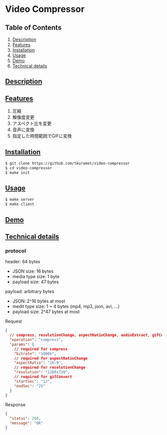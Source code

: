 # Video Compressor

## Table of Contents
1. [Description](#description)
2. [Features](#features)
3. [Installation](#installation)
4. [Usage](#usage)
5. [Demo](#demo)
6. [Technical details](#technical-details)

## [Description](#description)

## [Features](#features)
1. 圧縮
2. 解像度変更
3. アスペクト比を変更
4. 音声に変換
5. 指定した時間範囲でGIFに変換

## [Installation](#installation)
```bash
$ git clone https://github.com/tkuramot/video-compressor
$ cd video-compressor
$ make init
```

## [Usage](#usage)
```bash
$ make server
$ make client
```

## [Demo](#demo)

## [Technical details](#technical-details)
###  protocol
header: 64 bytes
- JSON size: 16 bytes
- media type size: 1 byte
- payload size: 47 bytes

payload: arbitrary bytes
- JSON: 2^16 bytes at most
- medit type size: 1 ~ 4 bytes (mp4, mp3, json, avi, ...)
- payload size: 2^47 bytes at most

Request
```json
{
  // compress, resolutionChange, aspectRatioChange, audioExtract, gifConvert
  "operation": "compress",
  "params": {
    // required for compress
    "bitrate": "1000k",
    // required for aspectRatioChange
    "aspectRatio": "16:9",
    // required for resolutionChange 
    "resolution": "1280x720",
    // required for gifConvert
    "startSec": "12",
    "endSec": "25"
  }
}
```

Response
```json
{
  "status": 200,
  "message": "OK"
}
```
